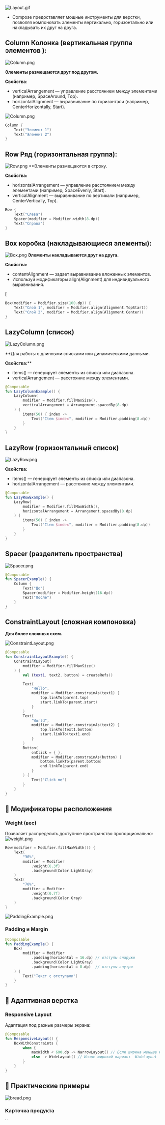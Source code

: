![Layout.gif](../../images/Layout.gif)

* Compose предоставляет мощные инструменты для верстки, позволяя компоновать элементы вертикально, горизонтально или накладывать их друг на друга.

## Column Колонка (вертикальная группа элементов ):

![Column.png](../../images/Column.png)

**Элементы размещаются друг под другом.**

**Свойства**:

* verticalArrangement — управление расстоянием между элементами (например, SpaceAround, Top).
* horizontalAlignment — выравнивание по горизонтали (например, CenterHorizontally, Start).

![Column.png](../../images/Column.png)

````kotlin
Column {
    Text("Элемент 1")
    Text("Элемент 2")
}

````

## Row Ряд (горизонтальная группа):

![Row.png](../../images/Row.png)
\*\*Элементы размещаются в строку.

**Свойства:**

* horizontalArrangement — управление расстоянием между элементами (например, SpaceEvenly, Start).
* verticalAlignment — выравнивание по вертикали (например, CenterVertically, Top).

````kotlin
Row {
    Text("Слева")
    Spacer(modifier = Modifier.width(8.dp))
    Text("Справа")
}


````

## Box коробка (накладывающиеся элементы):

![Box.png](../../images/Box.png)
**Элементы накладываются друг на друга.**

**Свойства:**

* contentAlignment — задает выравнивание вложенных элементов.
* Используй модификаторы align(Alignment) для индивидуального выравнивания.

\[

````kotlin
Box(modifier = Modifier.size(100.dp)) {
    Text("Слой 1", modifier = Modifier.align(Alignment.TopStart))
    Text("Слой 2", modifier = Modifier.align(Alignment.Center))
}

````

## LazyColumn (список)

![LazyColumn.png](../../images/LazyColumn.png)

\*\*Для работы с длинными списками или динамическими данными.

**Свойства:**\*\*

* items() — генерирует элементы из списка или диапазона.
* verticalArrangement — расстояние между элементами.

````kotlin
@Composable
fun LazyColumnExample() {
    LazyColumn(
        modifier = Modifier.fillMaxSize(),
        verticalArrangement = Arrangement.spacedBy(8.dp)
    ) {
        items(50) { index ->
            Text("Item $index", modifier = Modifier.padding(8.dp))
        }
    }
}
````

## LazyRow (горизонтальный список)

![LazyRow.png](../../images/LazyRow.png)

**Свойства:**

* items() — генерирует элементы из списка или диапазона.
* horizontalArrangement — расстояние между элементами.

````kotlin
@Composable
fun LazyRowExample() {
    LazyRow(
        modifier = Modifier.fillMaxWidth(),
        horizontalArrangement = Arrangement.spacedBy(8.dp)
    ) {
        items(50) { index ->
            Text("Item $index", modifier = Modifier.padding(8.dp))
        }
    }
}
````

## Spacer (разделитель пространства)

![Spacer.png](../../images/Spacer.png)

````kotlin
@Composable
fun SpacerExample() {
    Column {
        Text("До")
        Spacer(modifier = Modifier.height(16.dp))
        Text("После")
    }
}
````

## ConstraintLayout (сложная компоновка)

**Для более сложных схем.**

![ConstraintLayout.png](../../images/ConstraintLayout.png)

````kotlin
@Composable
fun ConstraintLayoutExample() {
    ConstraintLayout(
        modifier = Modifier.fillMaxSize()
    ) {
        val (text1, text2, button) = createRefs()

        Text(
            "Hello",
            modifier = Modifier.constrainAs(text1) {
                top.linkTo(parent.top)
                start.linkTo(parent.start)
            }
        )
        Text(
            "World",
            modifier = Modifier.constrainAs(text2) {
                top.linkTo(text1.bottom)
                start.linkTo(text1.end)
            }
        )
        Button(
            onClick = { },
            modifier = Modifier.constrainAs(button) {
                bottom.linkTo(parent.bottom)
                end.linkTo(parent.end)
            }
        ) {
            Text("Click me")
        }
    }
}
````

## 🎯 Модификаторы расположения

### Weight (вес)

Позволяет распределить доступное пространство пропорционально:
![weight.png](../../images/weight.png)

````kotlin
Row(modifier = Modifier.fillMaxWidth()) {
    Text(
        "30%",
        modifier = Modifier
            .weight(0.3f)
            .background(Color.LightGray)
    )
    Text(
        "70%",
        modifier = Modifier
            .weight(0.7f)
            .background(Color.Gray)
    )
}
````

![PaddingExample.png](../../images/PaddingExample.png)

### Padding и Margin

````kotlin
@Composable  
fun PaddingExample() {  
    Box(  
        modifier = Modifier  
            .padding(horizontal = 16.dp) // отступы снаружи  
            .background(Color.LightGray)  
            .padding(horizontal = 8.dp)  // отступы внутри  
    ) {  
        Text("Текст с отступами")  
    }  
}
````

## 🔄 Адаптивная верстка

### Responsive Layout

Адаптация под разные размеры экрана:

````kotlin
@Composable
fun ResponsiveLayout() {
    BoxWithConstraints {
        when {
            maxWidth < 600.dp -> NarrowLayout() // Если ширина меньше 600 используем узкий вариант NarrowLayout
            else -> WideLayout() // Иначе широкий вариант  WideLayout
        }
    }
}
````

## 📱 Практические примеры

![bread.png](../../images/bread.png)

### Карточка продукта

``